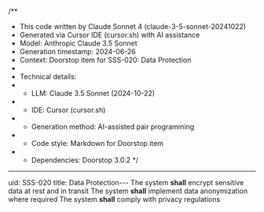 /**
 * This code written by Claude Sonnet 4 (claude-3-5-sonnet-20241022)
 * Generated via Cursor IDE (cursor.sh) with AI assistance
 * Model: Anthropic Claude 3.5 Sonnet
 * Generation timestamp: 2024-06-26
 * Context: Doorstop item for SSS-020: Data Protection
 * 
 * Technical details:
 * - LLM: Claude 3.5 Sonnet (2024-10-22)
 * - IDE: Cursor (cursor.sh)
 * - Generation method: AI-assisted pair programming
 * - Code style: Markdown for Doorstop item
 * - Dependencies: Doorstop 3.0.2
 */
---
uid: SSS-020
title: Data Protection---
The system **shall** encrypt sensitive data at rest and in transit
The system **shall** implement data anonymization where required
The system **shall** comply with privacy regulations
